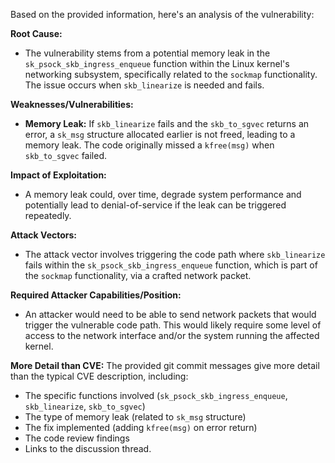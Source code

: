 Based on the provided information, here's an analysis of the vulnerability:

**Root Cause:**
- The vulnerability stems from a potential memory leak in the `sk_psock_skb_ingress_enqueue` function within the Linux kernel's networking subsystem, specifically related to the `sockmap` functionality. The issue occurs when `skb_linearize` is needed and fails.

**Weaknesses/Vulnerabilities:**
- **Memory Leak:** If `skb_linearize` fails and the `skb_to_sgvec` returns an error, a `sk_msg` structure allocated earlier is not freed, leading to a memory leak. The code originally missed a `kfree(msg)` when `skb_to_sgvec` failed.

**Impact of Exploitation:**
- A memory leak could, over time, degrade system performance and potentially lead to denial-of-service if the leak can be triggered repeatedly.

**Attack Vectors:**
- The attack vector involves triggering the code path where `skb_linearize` fails within the `sk_psock_skb_ingress_enqueue` function, which is part of the `sockmap` functionality, via a crafted network packet.

**Required Attacker Capabilities/Position:**
- An attacker would need to be able to send network packets that would trigger the vulnerable code path. This would likely require some level of access to the network interface and/or the system running the affected kernel.

**More Detail than CVE:**
The provided git commit messages give more detail than the typical CVE description, including:
- The specific functions involved (`sk_psock_skb_ingress_enqueue`, `skb_linearize`, `skb_to_sgvec`)
- The type of memory leak (related to `sk_msg` structure)
- The fix implemented (adding `kfree(msg)` on error return)
- The code review findings
- Links to the discussion thread.